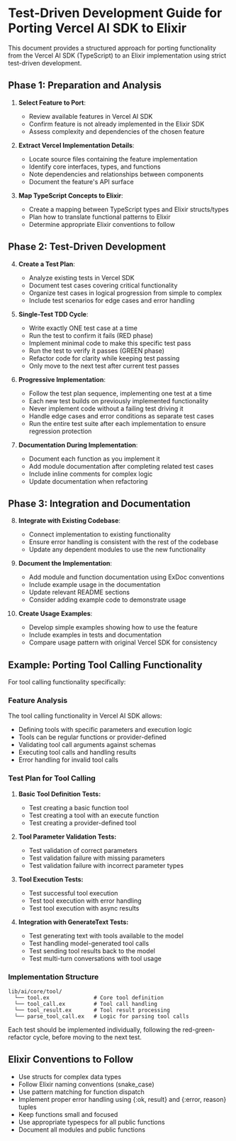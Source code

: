 # Test-Driven Development Guide for Porting Vercel AI SDK to Elixir

This document provides a structured approach for porting functionality from the Vercel AI SDK (TypeScript) to an Elixir implementation using strict test-driven development.

## Phase 1: Preparation and Analysis

1. **Select Feature to Port**: 
   - Review available features in Vercel AI SDK
   - Confirm feature is not already implemented in the Elixir SDK
   - Assess complexity and dependencies of the chosen feature

2. **Extract Vercel Implementation Details**:
   - Locate source files containing the feature implementation
   - Identify core interfaces, types, and functions
   - Note dependencies and relationships between components
   - Document the feature's API surface

3. **Map TypeScript Concepts to Elixir**:
   - Create a mapping between TypeScript types and Elixir structs/types
   - Plan how to translate functional patterns to Elixir
   - Determine appropriate Elixir conventions to follow

## Phase 2: Test-Driven Development

4. **Create a Test Plan**:
   - Analyze existing tests in Vercel SDK
   - Document test cases covering critical functionality 
   - Organize test cases in logical progression from simple to complex
   - Include test scenarios for edge cases and error handling

5. **Single-Test TDD Cycle**:
   - Write exactly ONE test case at a time
   - Run the test to confirm it fails (RED phase)
   - Implement minimal code to make this specific test pass
   - Run the test to verify it passes (GREEN phase)
   - Refactor code for clarity while keeping test passing
   - Only move to the next test after current test passes

6. **Progressive Implementation**:
   - Follow the test plan sequence, implementing one test at a time
   - Each new test builds on previously implemented functionality
   - Never implement code without a failing test driving it
   - Handle edge cases and error conditions as separate test cases
   - Run the entire test suite after each implementation to ensure regression protection

7. **Documentation During Implementation**:
   - Document each function as you implement it
   - Add module documentation after completing related test cases
   - Include inline comments for complex logic
   - Update documentation when refactoring

## Phase 3: Integration and Documentation

8. **Integrate with Existing Codebase**:
   - Connect implementation to existing functionality
   - Ensure error handling is consistent with the rest of the codebase
   - Update any dependent modules to use the new functionality

9. **Document the Implementation**:
   - Add module and function documentation using ExDoc conventions
   - Include example usage in the documentation
   - Update relevant README sections
   - Consider adding example code to demonstrate usage

10. **Create Usage Examples**:
    - Develop simple examples showing how to use the feature
    - Include examples in tests and documentation
    - Compare usage pattern with original Vercel SDK for consistency

## Example: Porting Tool Calling Functionality

For tool calling functionality specifically:

### Feature Analysis

The tool calling functionality in Vercel AI SDK allows:
- Defining tools with specific parameters and execution logic
- Tools can be regular functions or provider-defined
- Validating tool call arguments against schemas
- Executing tool calls and handling results
- Error handling for invalid tool calls

### Test Plan for Tool Calling

1. **Basic Tool Definition Tests:**
   - Test creating a basic function tool
   - Test creating a tool with an execute function
   - Test creating a provider-defined tool

2. **Tool Parameter Validation Tests:**
   - Test validation of correct parameters
   - Test validation failure with missing parameters
   - Test validation failure with incorrect parameter types

3. **Tool Execution Tests:**
   - Test successful tool execution
   - Test tool execution with error handling
   - Test tool execution with async results

4. **Integration with GenerateText Tests:**
   - Test generating text with tools available to the model
   - Test handling model-generated tool calls
   - Test sending tool results back to the model
   - Test multi-turn conversations with tool usage

### Implementation Structure

```
lib/ai/core/tool/
  └── tool.ex              # Core tool definition
  └── tool_call.ex         # Tool call handling
  └── tool_result.ex       # Tool result processing
  └── parse_tool_call.ex   # Logic for parsing tool calls
```

Each test should be implemented individually, following the red-green-refactor cycle, before moving to the next test.

## Elixir Conventions to Follow

- Use structs for complex data types
- Follow Elixir naming conventions (snake_case)
- Use pattern matching for function dispatch
- Implement proper error handling using {:ok, result} and {:error, reason} tuples
- Keep functions small and focused
- Use appropriate typespecs for all public functions
- Document all modules and public functions